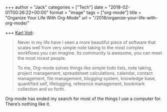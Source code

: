 +++
author = "Jack"
categories = ["Tech"]
date = "2018-02-01T00:26:22+00:00"
format = "image"
tags = ["org-mode"]
title = "Organize Your Life With Org-Mode"
url = "/2018/organize-your-life-with-org-mode/"

+++
[Karl Voit][1]:

> Never in my life have I seen a more beautiful piece of software that scales well from very simple note taking to the most complex workflows you can imagine. Its community is awesome, you can meet the most nicest people.
> 
> To me, Org-mode solves things like simple todo lists, note taking, project management, spreadsheet calculations, calendar, contact management, file management, blogging system, knowledge base, quantified self, lifelogging, reference management, bookmark collection and so forth. 

Org-mode has ended my search for most of the things I use a computer for. There&#8217;s nothing like it.

 [1]: http://karl-voit.at/orgmode/